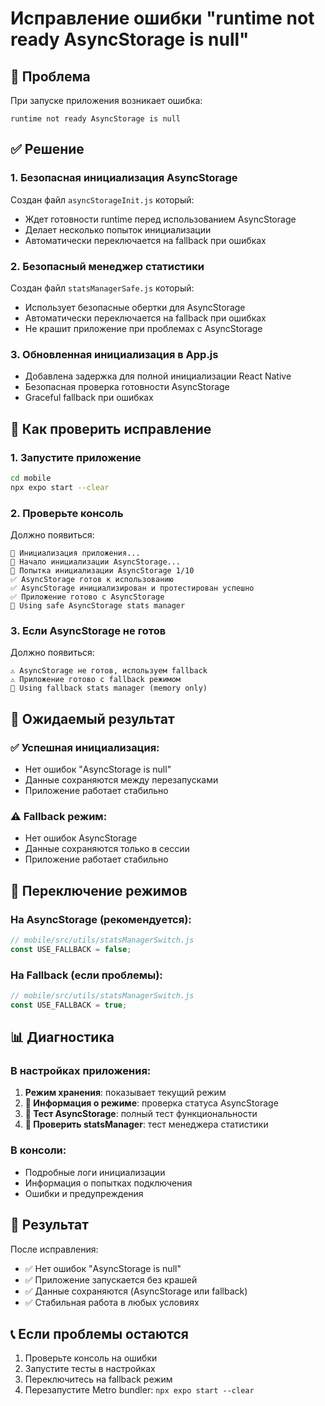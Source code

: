# Исправление ошибки "runtime not ready AsyncStorage is null"

## 🚨 Проблема
При запуске приложения возникает ошибка:
```
runtime not ready AsyncStorage is null
```

## ✅ Решение

### 1. Безопасная инициализация AsyncStorage
Создан файл `asyncStorageInit.js` который:
- Ждет готовности runtime перед использованием AsyncStorage
- Делает несколько попыток инициализации
- Автоматически переключается на fallback при ошибках

### 2. Безопасный менеджер статистики
Создан файл `statsManagerSafe.js` который:
- Использует безопасные обертки для AsyncStorage
- Автоматически переключается на fallback при ошибках
- Не крашит приложение при проблемах с AsyncStorage

### 3. Обновленная инициализация в App.js
- Добавлена задержка для полной инициализации React Native
- Безопасная проверка готовности AsyncStorage
- Graceful fallback при ошибках

## 🔧 Как проверить исправление

### 1. Запустите приложение
```bash
cd mobile
npx expo start --clear
```

### 2. Проверьте консоль
Должно появиться:
```
🚀 Инициализация приложения...
🚀 Начало инициализации AsyncStorage...
🔄 Попытка инициализации AsyncStorage 1/10
✅ AsyncStorage готов к использованию
✅ AsyncStorage инициализирован и протестирован успешно
✅ Приложение готово с AsyncStorage
💾 Using safe AsyncStorage stats manager
```

### 3. Если AsyncStorage не готов
Должно появиться:
```
⚠️ AsyncStorage не готов, используем fallback
⚠️ Приложение готово с fallback режимом
📱 Using fallback stats manager (memory only)
```

## 🎯 Ожидаемый результат

### ✅ Успешная инициализация:
- Нет ошибок "AsyncStorage is null"
- Данные сохраняются между перезапусками
- Приложение работает стабильно

### ⚠️ Fallback режим:
- Нет ошибок AsyncStorage
- Данные сохраняются только в сессии
- Приложение работает стабильно

## 🔄 Переключение режимов

### На AsyncStorage (рекомендуется):
```javascript
// mobile/src/utils/statsManagerSwitch.js
const USE_FALLBACK = false;
```

### На Fallback (если проблемы):
```javascript
// mobile/src/utils/statsManagerSwitch.js
const USE_FALLBACK = true;
```

## 📊 Диагностика

### В настройках приложения:
1. **Режим хранения**: показывает текущий режим
2. **🔧 Информация о режиме**: проверка статуса AsyncStorage
3. **💾 Тест AsyncStorage**: полный тест функциональности
4. **🧪 Проверить statsManager**: тест менеджера статистики

### В консоли:
- Подробные логи инициализации
- Информация о попытках подключения
- Ошибки и предупреждения

## 🎉 Результат

После исправления:
- ✅ Нет ошибок "AsyncStorage is null"
- ✅ Приложение запускается без крашей
- ✅ Данные сохраняются (AsyncStorage или fallback)
- ✅ Стабильная работа в любых условиях

## 📞 Если проблемы остаются

1. Проверьте консоль на ошибки
2. Запустите тесты в настройках
3. Переключитесь на fallback режим
4. Перезапустите Metro bundler: `npx expo start --clear`



